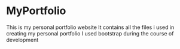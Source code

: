 # MyPortfolio
This is my personal portfolio website
It contains all the files i used in creating my personal portfolio
I used bootstrap during the course of development
